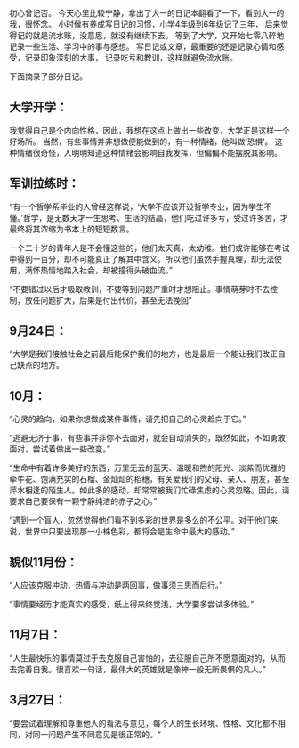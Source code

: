 初心曾记否。
今天心里比较宁静，拿出了大一的日记本翻看了一下，看到大一的我，很怀念。
小时候有养成写日记的习惯，小学4年级到6年级记了三年，
后来觉得记的就是流水账，没意思，就没有继续下去。
等到了大学，又开始七零八碎地记录一些生活、学习中的事与感想。
写日记或文章，最重要的还是记录心情和感受，记录印象深刻的大事，
记录吃亏和教训，这样就避免流水账。

下面摘录了部分日记。

## 大学开学：

我觉得自己是个内向性格，因此，我想在这点上做出一些改变，大学正是这样一个好场所。
当然，有些事情并非想做便能做到的，有一种情绪，他叫做‘恐惧’。
这种情绪很奇怪，人明明知道这种情绪会影响自我发挥，但偏偏不能摆脱其影响。

## 军训拉练时：

“有一个哲学系毕业的人曾经这样说，‘大学不应该开设哲学专业，因为学生不懂。’哲学，是无数天才一生思考、生活的结晶，他们吃过许多亏，受过许多苦，才最终将其浓缩为书本上的短短数言。

一个二十岁的青年人是不会懂这些的，他们太天真，太幼稚。他们或许能够在考试中得到一百分，却不可能真正了解其中含义。所以他们虽然手握真理，却无法使用，满怀热情地踏入社会，却被撞得头破血流。”

“不要错过以后才吸取教训，不要等到问题严重时才想阻止。事情萌芽时不去控制，放任问题扩大，后果是付出代价，甚至无法挽回”

## 9月24日：

“大学是我们接触社会之前最后能保护我们的地方，也是最后一个能让我们改正自己缺点的地方。

## 10月：

“心灵的趋向，如果你想做成某件事情，请先把自己的心灵趋向于它。”

“逃避无济于事，有些事并非你不去面对，就会自动消失的，既然如此，不如勇敢面对，尝试着做出一些改变。”

“生命中有着许多美好的东西，万里无云的蓝天、温暖和煦的阳光、淡紫而优雅的牵牛花、饱满充实的石榴、金灿灿的稻穗，有关爱我们的父母、亲人、朋友，甚至萍水相逢的陌生人。如此多的感动，却常常被我们忙碌焦虑的心灵忽略。因此，请要求自己要保有一颗宁静纯洁的赤子之心。”

“遇到一个盲人，忽然觉得他们看不到多彩的世界是多么的不公平。对于他们来说，世界中只要出现那一小株色彩，都将会是生命中最大的感动。”

## 貌似11月份：

“人应该克服冲动，热情与冲动是两回事，做事须三思而后行。”

“事情要经历才能真实的感受，纸上得来终觉浅，大学要多尝试多体验。”

## 11月7日：

“人生最快乐的事情莫过于去克服自己害怕的，去征服自己所不愿意面对的，从而去完善自我。很喜欢一句话，最伟大的英雄就是像神一般无所畏惧的凡人。”

## 3月27日：

“要尝试着理解和尊重他人的看法与意见，每个人的生长环境、性格、文化都不相同，对同一问题产生不同意见是很正常的。“